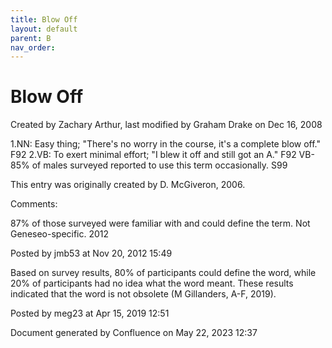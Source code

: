 ```yaml
---
title: Blow Off
layout: default
parent: B
nav_order:
---
```


# Blow Off

Created by  Zachary Arthur, last modified by  Graham Drake on Dec 16, 2008

1.NN: Easy thing; &quot;There's no worry in the course, it's a complete blow off.&quot; F92 2.VB: To exert minimal effort; &quot;I blew it off and still got an A.&quot; F92 VB-85% of males surveyed reported to use this term occasionally. S99

This entry was originally created by D. McGiveron, 2006.

Comments:

87% of those surveyed were familiar with and could define the term. Not Geneseo-specific. 2012

Posted by jmb53 at Nov 20, 2012 15:49

Based on survey results, 80% of participants could define the word, while 20% of participants had no idea what the word meant. These results indicated that the word is not obsolete (M Gillanders, A-F, 2019).

Posted by meg23 at Apr 15, 2019 12:51

Document generated by Confluence on May 22, 2023 12:37


